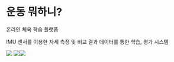 # 운동 뭐하니?
온라인 체육 학습 플랫폼

IMU 센서를 이용한 자세 측정 및 비교 결과 데이터를 통한 학습, 평가 시스템

![](https://github.com/sss9024/HOWE/blob/main/description.jpg)
![](https://github.com/sss9024/HOWE/blob/main/HOWE1.jpg)![](https://github.com/sss9024/HOWE/blob/main/HOWE2.jpg)

